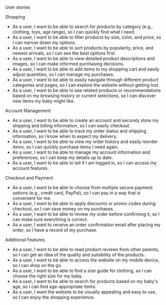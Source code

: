 User stories

Shopping
 * As a user, I want to be able to search for products by category (e.g., clothing, toys, age range), so I can quickly find what I need.
 * As a user, I want to be able to filter products by size, color, and price, so I can narrow down my options.
 * As a user, I want to be able to sort products by popularity, price, and newest arrivals, so I can see the best options first.
 * As a user, I want to be able to view detailed product descriptions and images, so I can make informed purchasing decisions.
 * As a user, I want to be able to add items to my shopping cart and easily adjust quantities, so I can manage my purchases.
 * As a user, I want to be able to easily navigate through different product categories and pages, so I can explore the website without getting lost.
 * As a user, I want to be able to see related products or recommendations based on my browsing history or current selections, so I can discover new items my baby might like.

Account Management
 * As a user, I want to be able to create an account and securely store my shipping and billing information, so I can easily checkout.
 * As a user, I want to be able to track my order status and shipping information, so I know when to expect my delivery.
 * As a user, I want to be able to view my order history and easily reorder items, so I can quickly purchase items I need again.
 * As a user, I want to be able to manage my account information and preferences, so I can keep my details up to date.
 * As a user, I want to be able to tell if I am logged in, so I can access my account features.

Checkout and Payment
 * As a user, I want to be able to choose from multiple secure payment options (e.g., credit card, PayPal), so I can pay in a way that is convenient for me.
 * As a user, I want to be able to apply discounts or promo codes during checkout, so I can save money on my purchases.
 * As a user, I want to be able to review my order before confirming it, so I can make sure everything is correct.
 * As a user, I want to receive an order confirmation email after placing my order, so I have a record of my purchase.
 
Additional Features
 * As a user, I want to be able to read product reviews from other parents, so I can get an idea of the quality and suitability of the products.
 * As a user, I want to be able to access the website on my mobile device, so I can shop on the go.
 * As a user, I want to be able to find a size guide for clothing, so I can choose the right size for my baby.
 * As a user, I want to be able to search for products based on my baby's age, so I can find age-appropriate items.
 * As a user, I want the website to be visually appealing and easy to use, so I can enjoy the shopping experience.